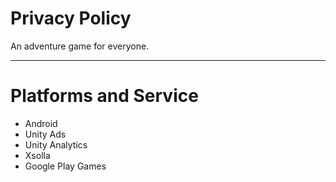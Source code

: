 # Privacy Policy
An adventure game for everyone.
____
# Platforms and Service
+ Android 
+ Unity Ads
+ Unity Analytics
+ Xsolla
+ Google Play Games

